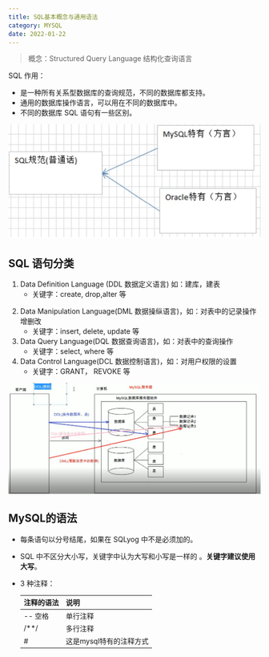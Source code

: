 ```yaml
---
title: SQL基本概念与通用语法
category: MYSQL
date: 2022-01-22
---
```


> 概念：Structured Query Language 结构化查询语言

SQL 作用：

- 是一种所有关系型数据库的查询规范，不同的数据库都支持。
- 通用的数据库操作语言，可以用在不同的数据库中。 
- 不同的数据库 SQL 语句有一些区别。

![image-20220122112547255](assets/image-20220122112547255.png)

## SQL 语句分类

1. Data Definition Language (DDL 数据定义语言) 如：建库，建表 
   - 关键字：create, drop,alter 等

2) Data Manipulation Language(DML 数据操纵语言)，如：对表中的记录操作增删改 
   - 关键字：insert, delete, update 等
3) Data Query Language(DQL 数据查询语言)，如：对表中的查询操作 
   - 关键字：select, where 等
4) Data Control Language(DCL 数据控制语言)，如：对用户权限的设置
   - 关键字：GRANT， REVOKE 等

![image-20220122113619010](assets/image-20220122113619010.png)

## MySQL的语法

- 每条语句以分号结尾，如果在 SQLyog 中不是必须加的。 

- SQL 中不区分大小写，关键字中认为大写和小写是一样的 。**关键字建议使用大写**。

- 3 种注释：

  | 注释的语法 | 说明                    |
  | ---------- | ----------------------- |
  | -- 空格    | 单行注释                |
  | /**/       | 多行注释                |
  | #          | 这是mysql特有的注释方式 |

  
